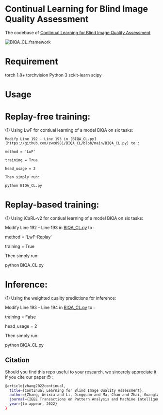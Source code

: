 # Continual Learning for Blind Image Quality Assessment
The codebase of  [Continual Learning for Blind Image Quality Assessment](https://arxiv.org/abs/2102.09717)

![BIQA_CL_framework](https://user-images.githubusercontent.com/14050646/170612919-af5704c8-c1ec-45c2-89fd-6d71420ca786.png)

# Requirement
torch 1.8+
torchvision
Python 3
sckit-learn
scipy


# Usage
# Replay-free training: 

(1) Using LwF for contiual learning of a model BIQA on six tasks:
```
Modify Line 192 - Line 193 in [BIQA_CL.py](https://github.com/zwx8981/BIQA_CL/blob/main/BIQA_CL.py) to :

method = 'LwF'

training = True

head_usage = 2

Then simply run:

python BIQA_CL.py
```
# Replay-based training: 

(1) Using iCaRL-v2 for contiual learning of a model BIQA on six tasks:

Modify Line 192 - Line 193 in [BIQA_CL.py]([URL](https://github.com/zwx8981/BIQA_CL/blob/main/BIQA_CL.py)) to :

method = 'LwF-Replay'

training = True

Then simply run:

python BIQA_CL.py

# Inference:

(1) Using the weighted quality predictions for inference:

Modify Line 193 - Line 194 in [BIQA_CL.py]([URL](https://github.com/zwx8981/BIQA_CL/blob/main/BIQA_CL.py)) to :

training = False

head_usage = 2

Then simply run:

python BIQA_CL.py


## Citation

Should you find this repo useful to your research, we sincerely appreciate it if you cite our paper :blush: :
```bash
@article{zhang2022continual,
  title={Continual Learning for Blind Image Quality Assessment},
  author={Zhang, Weixia and Li, Dingquan and Ma, Chao and Zhai, Guangtao and Yang, Xiaokang and Ma, Kede},
  journal={IEEE Transactions on Pattern Analysis and Machine Intelligence},
  year={to appear, 2022}
}
```
